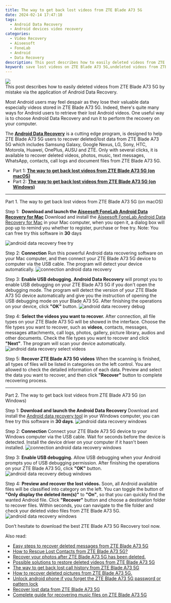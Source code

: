 ```yaml
---
title: The way to get back lost videos from ZTE Blade A73 5G
date: 2024-02-14 17:47:18
tags: 
  - Android Data Recovery
  - Android devices video recovery
categories: 
  - Video Recovery
  - Aiseesoft
  - FoneLab
  - Android
  - Data Recovery
description: This post describes how to easily deleted videos from ZTE Blade A73 5G by mistake via the application of Android Data Recovery.
keyword: save lost videos on ZTE Blade A73 5G,undeleted videos from ZTE Blade A73 5G,restore deleted videos on ZTE Blade A73 5G,ZTE Blade A73 5G videos retrieval,recover lost videos from ZTE Blade A73 5G,ZTE Blade A73 5G videos recovery,extract data from water damaged phone ZTE Blade A73 5G,recover deleted video 2018 for ZTE Blade A73 5G,ZTE Blade A73 5G video disappeared,ZTE Blade A73 5G deleted video,how to recover deleted video in ZTE Blade A73 5G,my video deleted from ZTE Blade A73 5G how to undo video
---
```


<img src="https://img0mobiles.techidaily.com/images/best-assets/devices/zte/zte-blade-a73-5g/5.jpg" class="atpl-imgstyle"  />

<div class="atpl-content atpl-for-fonelab-android recover-video">

<div class="atpl-post-description-part-1">
This post describes how to easily deleted videos from ZTE Blade A73 5G by mistake via the application of Android Data Recovery.
</div>

<div class="atpl-post-description-part-2">
<div class="tpl-content-sub-paragraph-normal">
    <p>
        Most Android users may feel despair as they lose their valuable data especially videos stored in ZTE Blade A73 5G. Indeed, there's quite many ways for Android users to retrieve their lost Android videos. One useful way is to choose Android Data Recovery and run it to perform the recovery on your computer.
    </p>
</div>

</div>

<div class="atpl-post-description-part-3">
<div class="tpl-content-sub-paragraph-normal">
    <p>
        The <a href="https://tools.techidaily.com/aiseesoft-android-data-recovery/" target="_blank" rel="noopener"><strong>Android Data Recovery</strong></a> is a cutting edge program, is designed to help ZTE Blade A73 5G users to recover deleted/lost data from ZTE Blade A73 5G which includes Samsung Galaxy, Google Nexus, LG, Sony, HTC, Motorola, Huawei, OnePlus, AUSU and ZTE. Only with several clicks, it is available to recover deleted videos, photos, music, text messages, WhatsApp, contacts, call logs and document files from ZTE Blade A73 5G.
    </p>
</div>
</div>

<ul>
  <li>Part 1: <strong><a href="#p1"> The way to get back lost videos from ZTE Blade A73 5G  (on macOS)</a></strong></li>
  <li>Part 2: <strong><a href="#p2"> The way to get back lost videos from ZTE Blade A73 5G  (on Windows)</a></strong></li>
</ul>

<!-- Part 1 -->
<a id="p1" name="p1" ></a><hr>

<div>
  <span class="atpl-step-part-style">Part 1. The way to get back lost videos from ZTE Blade A73 5G (on macOS)</span>
</div>  

<span class="atpl-stepstyle-a"><span>Step 1: </span></span> <strong>Download and launch the <a href="https://tools.techidaily.com/aiseesoft-android-data-recovery-for-mac/" target="_blank" rel="noopener">Aiseesoft FoneLab Android Data Recovery for Mac</a></strong>
Download and install the <a href="https://tools.techidaily.com/aiseesoft-android-data-recovery-for-mac/" target="_blank" rel="noopener">Aiseesoft FoneLab Android Data Recovery for Mac</a> in your Mac computer, when you open it, a dialog box will pop up to remind you whether to register, purchase or free try.
Note: You can free try this software in <strong>30</strong> days

<img src="https://tools.techidaily.com/images/apps/aiseesoft/android-data-recovery/mac-free-try.png" class="atpl-imgstyle" alt="android data recovery free try" />

<span class="atpl-stepstyle-a"><span>Step 2: </span></span> <strong>Connection</strong>
Run this powerful Android data recovering software on your Mac computer, and then connect your ZTE Blade A73 5G device to computer via the USB cable. The program will detect your device automatically.
<img src="https://tools.techidaily.com/images/apps/aiseesoft/android-data-recovery/mac-connection-interface.jpg" class="atpl-imgstyle" alt="connection android data recovery" />

<span class="atpl-stepstyle-a"><span>Step 3: </span></span> <strong>Enable USB debugging.</strong>
<strong>Android Data Recovery</strong> will prompt you to enable USB debugging on your ZTE Blade A73 5G if you don't open the debugging mode. The program will detect the version of your ZTE Blade A73 5G device automatically and give you the instruction of opening the USB debugging mode on your Blade A73 5G. After finishing the operations on your device, click <strong>"OK"</strong> button.
<img src="https://tools.techidaily.com/images/apps/aiseesoft/android-data-recovery/mac-android-usb-debug.jpg"  class="atpl-imgstyle" alt="android data recovery debug" />

<span class="atpl-stepstyle-a"><span>Step 4: </span></span> <strong>Select the videos you want to recover.</strong>
After connection, all file types on your ZTE Blade A73 5G will be showed in the interface. Choose the file types you want to recover, such as <strong>videos</strong>, contacts, messages, messages attachments, call logs, photos, gallery, picture library,  audios and other documents. Check the file types you want to recover and click <b>"Next"</b>. The program will scan your device automatically.
<img src="https://tools.techidaily.com/images/apps/aiseesoft/android-data-recovery/mac-choose-type-videos.jpg" class="atpl-imgstyle" alt="android data recovery select videos" />

<span class="atpl-stepstyle-a"><span>Step 5: </span></span> <strong>Recover ZTE Blade A73 5G videos</strong>
When the scanning is finished, all types of files will be listed in categories on the left control. You are allowed to check the detailed information of each data. Preview and select the data you want to recover, and then click <b>"Recover"</b> button to complete recovering process.


<a id="p2" name="p2"></a><hr>

<!-- Part 2 -->
<div>
<span class="atpl-step-part-style">Part 2. The way to get back lost videos from ZTE Blade A73 5G (on Windows)</span>
</div>

<span class="atpl-stepstyle-a"><span>Step 1: </span></span> <strong>Download and launch the Android Data Recovery</strong>
Download and install the <a href="https://tools.techidaily.com/aiseesoft-android-data-recovery-for-win/" target="_blank" rel="noopener">Android data recovery tool</a> in your Windows computer, you can free try this software in <b>30 days</b>.
<img src="https://tools.techidaily.com/images/apps/aiseesoft/android-data-recovery/win-start-interface.png"  class="atpl-imgstyle" alt="android data recovery windows" />

<span class="atpl-stepstyle-a"><span>Step 2: </span></span> <strong>Connection</strong>
Connect your ZTE Blade A73 5G device to your Windows computer via the USB cable. Wait for seconds before the device is detected. Install the device driver on your computer if it hasn't been installed.
<img src="https://tools.techidaily.com/images/apps/aiseesoft/android-data-recovery/win-connection-interface.png" class="atpl-imgstyle" alt="connection android data recovery windows" />

<span class="atpl-stepstyle-a"><span>Step 3: </span></span> <strong>Enable USB debugging.</strong>
Allow USB debugging when your Android prompts you of USB debugging permission. After finishing the operations on your ZTE Blade A73 5G, click <b>"OK"</b> button.
<img src="https://tools.techidaily.com/images/apps/aiseesoft/android-data-recovery/win-android-usb-debug.png" class="atpl-imgstyle" alt="android data recovery debug windows" />

<span class="atpl-stepstyle-a"><span>Step 4: </span></span> <strong>Preview and recover the lost videos.</strong>
Soon, all Android available files will be classified into category on the left. You can toggle the button of <b>"Only display the deleted item(s)"</b> to <b>"On"</b>, so that you can quickly find the wanted Android file. Click <b>"Recover"</b> button and choose a destination folder to recover files. Within seconds, you can navigate to the file folder and check your deleted video files from ZTE Blade A73 5G.
<img src="https://tools.techidaily.com/images/apps/aiseesoft/android-data-recovery/win-recover-videos.jpg" class="atpl-imgstyle" alt="android data recovery windows" />

<div class="atpl-post-description-part-4">
<div class="tpl-content-sub-paragraph-normal">
    <p>
        Don’t hesitate to download the best ZTE Blade A73 5G Recovery tool now.
    </p>
</div>
</div>

<ins class="adsbygoogle"
     style="display:block"
     data-ad-client="ca-pub-7571918770474297"
     data-ad-slot="8358498916"
     data-ad-format="auto"
     data-full-width-responsive="true"></ins>

<span class="atpl-alsoreadstyle">Also read:</span>
<div><ul>
<li><a href="/easy-steps-to-recover-deleted-messages-from-zte-blade-a73-5g-by-fonelab-android-recover-messages/" target="_blank" rel="noopener"><u>Easy steps to recover deleted messages from ZTE Blade A73 5G</u></a></li>
<li><a href="/how-to-rescue-lost-contacts-from-zte-blade-a73-5g-by-fonelab-android-recover-contacts/" target="_blank" rel="noopener"><u>How to Rescue Lost Contacts from ZTE Blade A73 5G?</u></a></li>
<li><a href="/recover-your-photos-after-zte-blade-a73-5g-has-been-deleted-by-fonelab-android-recover-photos/" target="_blank" rel="noopener"><u>Recover your photos after ZTE Blade A73 5G has been deleted.</u></a></li>
<li><a href="/possible-solutions-to-restore-deleted-videos-from-zte-blade-a73-5g-by-fonelab-android-recover-video/" target="_blank" rel="noopener"><u>Possible solutions to restore deleted videos from ZTE Blade A73 5G</u></a></li>
<li><a href="/the-way-to-get-back-lost-call-history-from-zte-blade-a73-5g-by-fonelab-android-recover-call-logs/" target="_blank" rel="noopener"><u>The way to get back lost call history from ZTE Blade A73 5G</u></a></li>
<li><a href="/how-to-recover-deleted-pictures-from-zte-blade-a73-5g-by-fonelab-android-recover-pictures/" target="_blank" rel="noopener"><u>How to recover deleted pictures from ZTE Blade A73 5G.</u></a></li>
<li><a href="/unlock-android-phone-if-you-forget-the-zte-blade-a73-5g-password-or-pattern-lock-by-drfone-android-unlock-android-unlock/" target="_blank" rel="noopener"><u>Unlock android phone if you forget the ZTE Blade A73 5G password or pattern lock</u></a></li>
<li><a href="/recover-lost-data-from-zte-blade-a73-5g-by-fonelab-android-recover-data/" target="_blank" rel="noopener"><u>Recover lost data from ZTE Blade A73 5G</u></a></li>
<li><a href="/complete-guide-for-recovering-music-files-on-zte-blade-a73-5g-by-fonelab-android-recover-music/" target="_blank" rel="noopener"><u>Complete guide for recovering music files on ZTE Blade A73 5G</u></a></li>
</ul></div>

</div>
